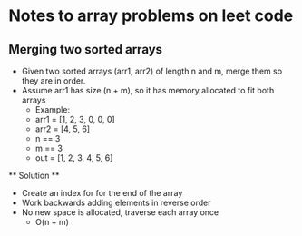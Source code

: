 # Notes to array problems on leet code

## Merging two sorted arrays
- Given two sorted arrays (arr1, arr2) of length n and m, merge them so they are in order.
- Assume arr1 has size (n + m), so it has memory allocated to fit both arrays
  - Example:
  - arr1 = [1, 2, 3, 0, 0, 0]
  - arr2 = [4, 5, 6]
  - n == 3
  - m == 3
  - out = [1, 2, 3, 4, 5, 6]

** Solution **
- Create an index for for the end of the array
- Work backwards adding elements in reverse order
- No new space is allocated, traverse each array once
  - O(n + m)

